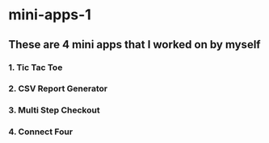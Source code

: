 # mini-apps-1
## These are 4 mini apps that I worked on by myself
### 1. Tic Tac Toe
### 2. CSV Report Generator
### 3. Multi Step Checkout
### 4. Connect Four
